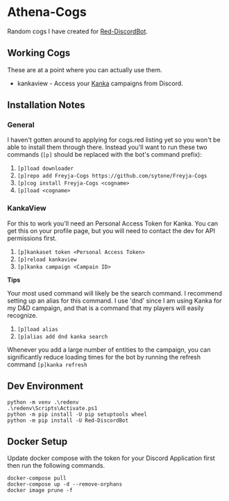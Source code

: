 # Athena-Cogs
Random cogs I have created for [Red-DiscordBot](https://github.com/Cog-Creators/Red-DiscordBot).

## Working Cogs
These are at a point where you can actually use them.
* kankaview - Access your [Kanka](https://kanka.io) campaigns from Discord.

## Installation Notes

### General
I haven't gotten around to applying for cogs.red listing yet so you won't be able to install them through there. Instead you'll want to run these two commands (`[p]` should be replaced with the bot's command prefix):

1. `[p]load downloader`
2. `[p]repo add Freyja-Cogs https://github.com/sytone/Freyja-Cogs`
3. `[p]cog install Freyja-Cogs <cogname>`
4. `[p]load <cogname>`

### KankaView

For this to work you'll need an Personal Access Token for Kanka. You can get this on your profile page, but you will need to contact the dev for API permissions first.

1. `[p]kankaset token <Personal Access Token>`
2. `[p]reload kankaview`
3. `[p]kanka campaign <Campain ID>`

**Tips**

Your most used command will likely be the search command. I recommend setting up an alias for this command. I use 'dnd' since I am using Kanka for my D&D campaign, and that is a command that my players will easily recognize.
1. `[p]load alias`
2. `[p]alias add dnd kanka search`

Whenever you add a large number of entities to the campaign, you can significantly reduce loading times for the bot by running the refresh command `[p]kanka refresh`


## Dev Environment

```pwsh
python -m venv .\redenv
.\redenv\Scripts\Activate.ps1
python -m pip install -U pip setuptools wheel
python -m pip install -U Red-DiscordBot
```

## Docker Setup

Update docker compose with the token for your Discord Application first then run the following commands.

```pwsh
docker-compose pull
docker-compose up -d --remove-orphans
docker image prune -f
```